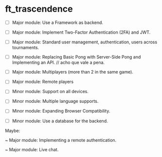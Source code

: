 # ft_trascendence

- [ ] Major module: Use a Framework as backend.
- [ ] Major module: Implement Two-Factor Authentication (2FA) and JWT.
- [ ] Major module: Standard user management, authentication, users across tournaments.
- [ ] Major module: Replacing Basic Pong with Server-Side Pong and Implementing an API. // acho que vale a pena.
- [ ] Major module: Multiplayers (more than 2 in the same game).
- [ ] Major module: Remote players

- [ ] Minor module: Support on all devices.
- [ ] Minor module: Multiple language supports.
- [ ] Minor module: Expanding Browser Compatibility.
- [ ] Minor module: Use a database for the backend.



Maybe:

~ Major module: Implementing a remote authentication.

~ Major module: Live chat.


